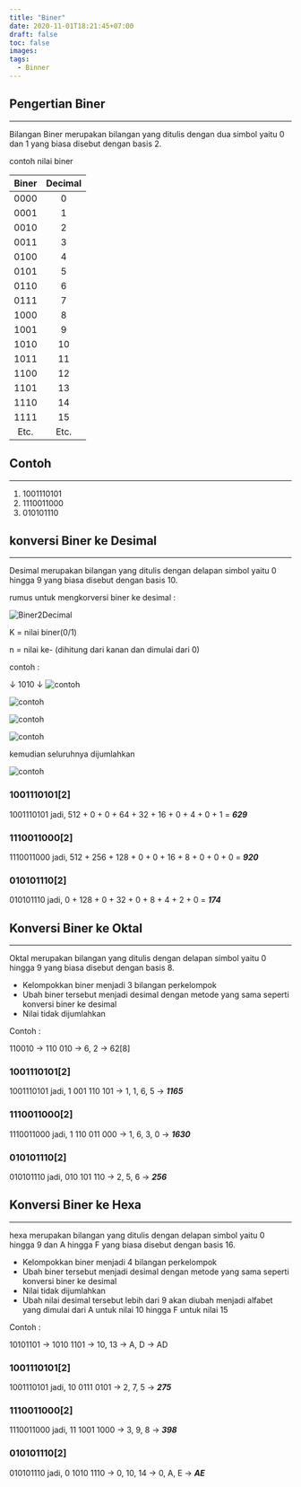 ```yaml
---
title: "Biner"
date: 2020-11-01T18:21:45+07:00
draft: false
toc: false
images:
tags: 
  - Binner
---
```


## Pengertian Biner

---

Bilangan Biner merupakan bilangan yang ditulis dengan dua simbol yaitu 0 dan 1 yang biasa disebut dengan basis 2.

contoh nilai biner

| Biner| Decimal|
| :--: |  :--:  |
| 0000 |   0    |
| 0001 |   1    |
| 0010 |   2    |
| 0011 |   3    |
| 0100 |   4    |
| 0101 |   5    |
| 0110 |   6    |
| 0111 |   7    |
| 1000 |   8    |
| 1001 |   9    |
| 1010 |   10   |
| 1011 |   11   |
| 1100 |   12   |
| 1101 |   13   |
| 1110 |   14   |
| 1111 |   15   |
| Etc.|  Etc. |

## Contoh

---

1. 1001110101
2. 1110011000
3. 010101110

## konversi Biner ke Desimal

---

Desimal merupakan bilangan yang ditulis dengan delapan simbol yaitu 0 hingga 9 yang biasa disebut dengan basis 10.

rumus untuk mengkorversi biner ke desimal :

![Biner2Decimal](/picture/biner2decimal.png)

K = nilai biner(0/1)

n = nilai ke- (dihitung dari kanan dan dimulai dari 0)

contoh :

↓ 1010 ↓
![contoh](/picture/cthdec.png)

![contoh](/picture/cthdec1.png)

![contoh](/picture/cthdec2.png)

![contoh](/picture/cthdec3.png)

kemudian seluruhnya dijumlahkan

![contoh](/picture/cthdec4.png)

### 1001110101[2]

1001110101 jadi, 512 + 0 + 0 + 64 + 32 + 16 + 0 + 4 + 0 + 1 = **_629_**

### 1110011000[2]

1110011000 jadi, 512 + 256 + 128 + 0 + 0 + 16 + 8 + 0 + 0 + 0 = **_920_**

### 010101110[2]

010101110 jadi, 0 + 128 + 0 + 32 + 0 + 8 + 4 + 2 + 0 = **_174_**

## Konversi Biner ke Oktal

---

Oktal merupakan bilangan yang ditulis dengan delapan simbol yaitu 0 hingga 9 yang biasa disebut dengan basis 8.

- Kelompokkan biner menjadi 3 bilangan perkelompok
- Ubah biner tersebut menjadi desimal dengan metode yang sama seperti konversi biner ke desimal
- Nilai tidak dijumlahkan

Contoh :

110010 → 110 010 → 6, 2 → 62[8]

### 1001110101[2]

1001110101 jadi, 1 001 110 101 → 1, 1, 6, 5 → **_1165_**

### 1110011000[2]

1110011000 jadi, 1 110 011 000 → 1, 6, 3, 0 → **_1630_**

### 010101110[2]

010101110 jadi, 010 101 110 → 2, 5, 6 → **_256_**

## Konversi Biner ke Hexa

---

hexa merupakan bilangan yang ditulis dengan delapan simbol yaitu 0 hingga 9 dan A hingga F yang biasa disebut dengan basis 16.

- Kelompokkan biner menjadi 4 bilangan perkelompok
- Ubah biner tersebut menjadi desimal dengan metode yang sama seperti konversi biner ke desimal
- Nilai tidak dijumlahkan
- Ubah nilai desimal tersebut lebih dari 9 akan diubah menjadi alfabet yang dimulai dari A untuk nilai 10 hingga F untuk nilai 15

Contoh :

10101101 → 1010 1101 → 10, 13 → A, D → AD

### 1001110101[2]

1001110101 jadi, 10 0111 0101 → 2, 7, 5 → **_275_**

### 1110011000[2]

1110011000 jadi, 11 1001 1000 → 3, 9, 8 → **_398_**

### 010101110[2]

010101110 jadi, 0 1010 1110 → 0, 10, 14 → 0, A, E → **_AE_**